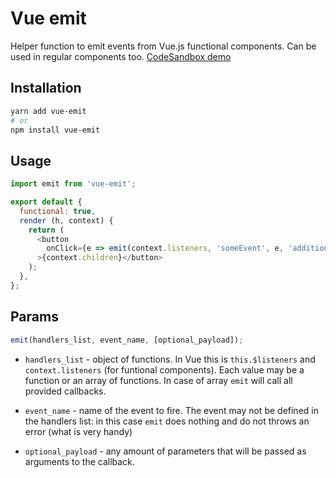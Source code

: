 # Vue emit

Helper function to emit events from Vue.js functional components. Can be used in regular components too. 
[CodeSandbox demo](https://codesandbox.io/s/71pnzj8qrq)

## Installation

```sh
yarn add vue-emit
# or
npm install vue-emit
```

## Usage

```js
import emit from 'vue-emit';

export default {
  functional: true,
  render (h, context) {
    return (
      <button
        onClick={e => emit(context.listeners, 'someEvent', e, 'additional param', 'etc')}
      >{context.children}</button>
    );
  },
};
```

## Params

```js
emit(handlers_list, event_name, [optional_payload]);
```

- `handlers_list` - object of functions. In Vue this is `this.$listeners` and `context.listeners` (for funtional components). Each value may be a function or an array of functions. In case of array `emit` will call all provided callbacks.

- `event_name` - name of the event to fire. The event may not be defined in the handlers list: in this case `emit` does nothing and do not throws an error (what is very handy)

- `optional_payload` - any amount of parameters that will be passed as arguments to the callback.
